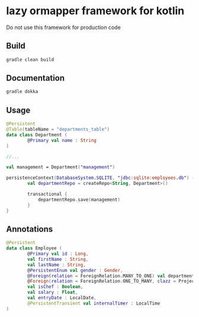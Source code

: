 # lazy ormapper framework for kotlin
Do not use this framework for production code

## Build
```sh
gradle clean build
```

## Documentation
```sh
gradle dokka
```

## Usage
```kotlin
@Persistent
@Table(tableName = "departments_table")
data class Department (
        @Primary val name : String
)

//...

val management = Department("management")

persistenceContext(DatabaseSystem.SQLITE, "jdbc:sqlite:employees.db") {
        val departmentRepo = createRepo<String, Department>()

        transactional {
            departmentRepo.save(management)
        }
}
```
## Annotations
```kotlin
@Persistent
data class Employee (
        @Primary val id : Long,
        val firstName : String,
        val lastName : String,
        @PersistentEnum val gender : Gender,
        @Foreign(relation = ForeignRelation.MANY_TO_ONE) val department : Department,
        @Foreign(relation = ForeignRelation.ONE_TO_MANY, clazz = Project::class) val projects : List<Project>,
        val isChef : Boolean,
        val salary : Float,
        val entryDate : LocalDate,
        @PersistentTransient val internalTimer : LocalTime
)
```
